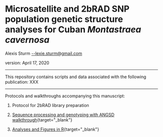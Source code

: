 # Microsatellite and 2bRAD SNP population genetic structure analyses for Cuban *Montastraea cavernosa*

Alexis Sturm --lexie.sturm@gmail.com

version: April 17, 2020

***

This repository contains scripts and data associated with the following publication:
XXX

***
Protocols and walkthroughs accompanying this manuscript:

1. Protocol for 2bRAD library preparation

2. [Sequence processing and genotyping with ANGSD walkthrough](https://github.com/lexiebsturm/cubaMcavMsatSnp/blob/master/cubaSequenceWalkthrough.txt){target="_blank"}

3. [Analyses and Figures in R](https://lexiebsturm.github.io/cubaMcavMsatSnp/rMarkdown/){target="_blank"}

